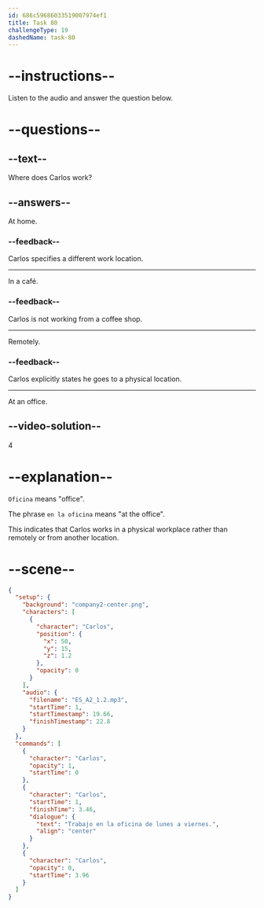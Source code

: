 ```yaml
---
id: 686c59686033519007974ef1
title: Task 80
challengeType: 19
dashedName: task-80
---
```


<!-- (Audio) Carlos: Trabajo en la oficina de lunes a viernes. -->

# --instructions--

Listen to the audio and answer the question below.

# --questions--

## --text--

Where does Carlos work?

## --answers--

At home.

### --feedback--

Carlos specifies a different work location.

---

In a café.

### --feedback--

Carlos is not working from a coffee shop.

---

Remotely.

### --feedback--

Carlos explicitly states he goes to a physical location.

---

At an office.

## --video-solution--

4

# --explanation--

`Oficina` means "office". 

The phrase `en la oficina` means "at the office".

This indicates that Carlos works in a physical workplace rather than remotely or from another location.

# --scene--

```json
{
  "setup": {
    "background": "company2-center.png",
    "characters": [
      {
        "character": "Carlos",
        "position": {
          "x": 50,
          "y": 15,
          "z": 1.2
        },
        "opacity": 0
      }
    ],
    "audio": {
      "filename": "ES_A2_1.2.mp3",
      "startTime": 1,
      "startTimestamp": 19.66,
      "finishTimestamp": 22.8
    }
  },
  "commands": [
    {
      "character": "Carlos",
      "opacity": 1,
      "startTime": 0
    },
    {
      "character": "Carlos",
      "startTime": 1,
      "finishTime": 3.46,
      "dialogue": {
        "text": "Trabajo en la oficina de lunes a viernes.",
        "align": "center"
      }
    },
    {
      "character": "Carlos",
      "opacity": 0,
      "startTime": 3.96
    }
  ]
}
```
